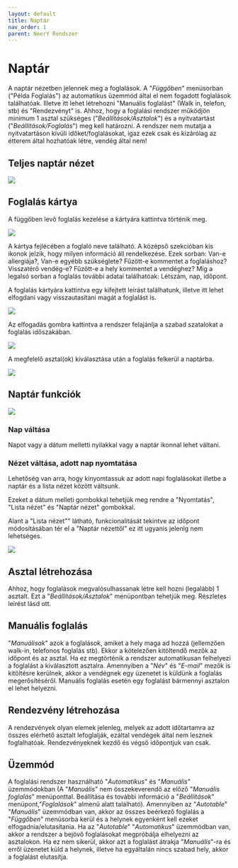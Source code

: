 ```yaml
---
layout: default
title: Naptár
nav_order: 1
parent: NeerY Rendszer
---
```

# Naptár
A naptár nézetben jelennek meg a foglalások. A "_Függőben_" menüsorban ("Példa Foglalás") az automatikus üzemmód által el nem fogadott foglalások találhatóak. Illetve itt lehet létrehozni "Manuális foglalást" (Walk in, telefon, stb) és "Rendezvényt" is. Ahhoz, hogy a foglalási rendszer működjön minimum 1 asztal szükséges ("_Beállítások/Asztalok_") és a nyitvatartást ("_Beállítások/Foglalás_") meg kell határozni. A rendszer nem mutatja a nyitvatartáson kívüli időket/foglalásokat, igaz ezek csak és kizárólag az étterem által hozhatóak létre, vendég által nem!

## Teljes naptár nézet

![](../../assets/images/calendar/calendardefaultview.png)

## Foglalás kártya

A függőben levő foglalás kezelése a kártyára kattintva történik meg.

![](../../assets/images/calendar/reservationcard.png)

A kártya fejlécében a foglaló neve található.
A középső szekcióban kis ikonok jelzik, hogy milyen információ áll rendelkezése.
Ezek sorban: Van-e allergiája?, Van-e egyébb szükséglete? Fűzött-e kommentet a foglaláshoz? Visszatérő vendég-e? Fűzött-e a hely kommentet a vendéghez?
Míg a legalsó sorban a foglalás további adatai találhatóak: Létszám, nap, időpont.

A foglalás kártyára kattintva egy kifejtett leírást találhatunk, illetve itt lehet elfogdani vagy visszautasítani magát a foglalást is.

![](../../assets/images/calendar/reservationcarddetailed.png)

Az elfogadás gombra kattintva a rendszer felajánlja a szabad szatalokat a foglalás időszakában.

![](../../assets/images/calendar/reservationcardtables.png)

A megfelelő asztal(ok) kiválasztása után a foglalás felkerül a naptárba.

![](../../assets/images/calendar/reservationacceptedgrid.png)

## Naptár funkciók
![](../../assets/images/calendar/switchviews.png)

### Nap váltása
Napot vagy a dátum melletti nyilakkal vagy a naptár ikonnal lehet váltani.

### Nézet váltása, adott nap nyomtatása
Lehetőség van arra, hogy kinyomtassuk az adott napi foglalásokat illetbe a naptár és a lista nézet között váltsunk.

Ezeket a dátum melleti gombokkal tehetjük meg rendre a "Nyomtatás", "Lista nézet" és "Naptár nézet" gombokkal.

Alant a "Lista nézet"" látható, funkcionalitását tekintve az időpont módosításában tér el a "Naptár nézettől" ez itt ugyanis jelenlg nem lehetséges.

![](../../assets/images/calendar/calendarlistview.png)

## Asztal létrehozása
Ahhoz, hogy foglalások megvalósulhassanak létre kell hozni (legalább) 1 asztalt. Ezt a "_Beállítások/Asztalok_" menüpontban tehetjük meg. Részletes leírést lásd ott.

## Manuális foglalás
"_Manuálisak_" azok a foglalások, amiket a hely maga ad hozzá (jellemzően walk-in, telefonos foglalás stb). Ekkor a kötelezően kitöltendő mezők az időpont és az asztal. Ha ez megtörténik a rendszer automatikusan felhelyezi a foglalást a kiválasztott asztalra. Amennyiben a "_Név_" és "_E-mail_" mezők is kitöltésre kerülnek, akkor a vendégnek egy üzenetet is küldünk a foglalás megerősítéséről.
Manuális foglalás esetén egy foglalást bármennyi asztalon el lehet helyezni.

## Rendezvény létrehozása
A rendezvények olyan elemek jelenleg, melyek az adott időtartamra az összes elérhető asztalt lefoglalják, ezáltal vendégek által nem lesznek foglalhatóak. 
Rendezvényeknek kezdő és végső időpontjuk van csak.

## Üzemmód
A foglalási rendszer használható "_Automatikus_" és "_Manuális_" üzemmódokban (A "_Manuális_" nem összekeverendő az előző "_Manuális foglalás_" menüponttal. Beállítása és további információ a "_Beállítások_" menüpont,"_Foglalások_" almenü alatt található). Amennyiben az "_Autotable_" "_Manuális_" üzemmódban van, akkor az összes beérkező foglalás a "_Függőben_" menüsorba kerül és a helynek egyenként kell ezeket elfogadnia/elutasítania.
Ha az "_Autotable_" "_Automatikus_" üzemmódban van, akkor a rendszer a bejövő foglalásokat megpróbálja elhelyezni az asztalokon. Ha ez nem sikerül, akkor azt a foglalást átrakja "_Manuális_"-ra és erről üzenetet küld a helynek, illetve ha egyáltalán nincs szabad hely, akkor a foglalást elutasítja.